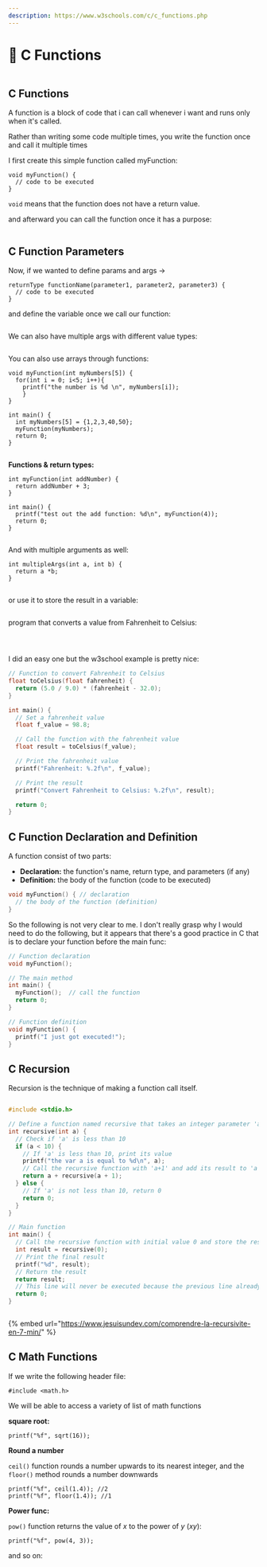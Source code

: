```yaml
---
description: https://www.w3schools.com/c/c_functions.php
---
```


# 👾 C Functions

<figure><img src="../../.gitbook/assets/image.png" alt=""><figcaption></figcaption></figure>

## C Functions

A function is a block of code that i can call whenever i want and runs only when it's called.

Rather than writing some code multiple times, you write the function once and call it multiple times

I first create this simple function called myFunction:

```
void myFunction() {
  // code to be executed
}
```

`void` means that the function does not have a return value.

and afterward you can call the function once it has a purpose:

<figure><img src="../../.gitbook/assets/image (1).png" alt=""><figcaption></figcaption></figure>

## C Function Parameters

Now, if we wanted to define params and args ->

```
returnType functionName(parameter1, parameter2, parameter3) {
  // code to be executed
}
```

and define the variable once we call our function:

<figure><img src="../../.gitbook/assets/image (2).png" alt=""><figcaption></figcaption></figure>

We can also have multiple args with different value types:

<figure><img src="../../.gitbook/assets/image (3).png" alt=""><figcaption></figcaption></figure>

You can also use arrays through functions:

```
void myFunction(int myNumbers[5]) {
  for(int i = 0; i<5; i++){
  	printf("the number is %d \n", myNumbers[i]);
    }
}

int main() {
  int myNumbers[5] = {1,2,3,40,50};
  myFunction(myNumbers);
  return 0;
}
```

<figure><img src="../../.gitbook/assets/image (984).png" alt=""><figcaption></figcaption></figure>

**Functions & return types:**

```
int myFunction(int addNumber) {
  return addNumber + 3;
}

int main() {
  printf("test out the add function: %d\n", myFunction(4));
  return 0;
}
```

<figure><img src="../../.gitbook/assets/image (985).png" alt=""><figcaption></figcaption></figure>

And with multiple arguments as well:

```
int multipleArgs(int a, int b) {
  return a *b;
}
```

<figure><img src="../../.gitbook/assets/image (986).png" alt=""><figcaption></figcaption></figure>

or use it to store the result in a variable:

<figure><img src="../../.gitbook/assets/image (987).png" alt=""><figcaption></figcaption></figure>

program that converts a value from Fahrenheit to Celsius:

<figure><img src="../../.gitbook/assets/image (988).png" alt=""><figcaption></figcaption></figure>

<figure><img src="../../.gitbook/assets/image (989).png" alt=""><figcaption></figcaption></figure>

<figure><img src="../../.gitbook/assets/image (990).png" alt=""><figcaption></figcaption></figure>

I did an easy one but the w3school example is pretty nice:

```c
// Function to convert Fahrenheit to Celsius
float toCelsius(float fahrenheit) {
  return (5.0 / 9.0) * (fahrenheit - 32.0);
}

int main() {
  // Set a fahrenheit value
  float f_value = 98.8;

  // Call the function with the fahrenheit value
  float result = toCelsius(f_value);

  // Print the fahrenheit value
  printf("Fahrenheit: %.2f\n", f_value);

  // Print the result
  printf("Convert Fahrenheit to Celsius: %.2f\n", result);

  return 0;
}
```

## C Function Declaration and Definition

A function consist of two parts:

* **Declaration:** the function's name, return type, and parameters (if any)
* **Definition:** the body of the function (code to be executed)

```c
void myFunction() { // declaration
  // the body of the function (definition)
}
```

So the following is not very clear to me. I don't really grasp why I would need to do the following, but it appears that there's a good practice in C that is to declare your function before the main func:

```c
// Function declaration
void myFunction();

// The main method
int main() {
  myFunction();  // call the function
  return 0;
}

// Function definition
void myFunction() {
  printf("I just got executed!");
}
```

## C Recursion

Recursion is the technique of making a function call itself.

<figure><img src="../../.gitbook/assets/image (991).png" alt=""><figcaption></figcaption></figure>

```c
#include <stdio.h>

// Define a function named recursive that takes an integer parameter 'a'
int recursive(int a) {
  // Check if 'a' is less than 10
  if (a < 10) {
    // If 'a' is less than 10, print its value
    printf("the var a is equal to %d\n", a);
    // Call the recursive function with 'a+1' and add its result to 'a'
    return a + recursive(a + 1);
  } else {
    // If 'a' is not less than 10, return 0
    return 0;
  }
}

// Main function
int main() {
  // Call the recursive function with initial value 0 and store the result in 'result'
  int result = recursive(0);
  // Print the final result
  printf("%d", result);
  // Return the result
  return result;
  // This line will never be executed because the previous line already returned from the function
  return 0;
}
```

<figure><img src="../../.gitbook/assets/image (992).png" alt=""><figcaption></figcaption></figure>

{% embed url="https://www.jesuisundev.com/comprendre-la-recursivite-en-7-min/" %}

## C Math Functions

If we write the following header file:

```
#include <math.h>
```

We will be able to access a variety of list of math functions

**square root:**

```
printf("%f", sqrt(16));
```

**Round a number**

`ceil()` function rounds a number upwards to its nearest integer, and the `floor()` method rounds a number downwards

```
printf("%f", ceil(1.4)); //2
printf("%f", floor(1.4)); //1
```

**Power func:**

`pow()` function returns the value of _x_ to the power of _y_ (_xy_):

```
printf("%f", pow(4, 3));
```

and so on:

<figure><img src="../../.gitbook/assets/image (993).png" alt=""><figcaption></figcaption></figure>
